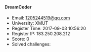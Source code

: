 #### DreamCoder  

* Email: 1205244519@qq.com  
* University: XMUT  
* Register Time: 2017-09-03 10:56:20  
* Register IP: 183.250.208.212  
* Score: 0  
* Solved challenges: 
